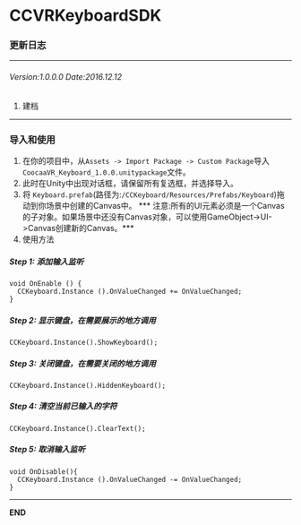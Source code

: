 # CCVRKeyboardSDK
### 更新日志

---

###### Version:1.0.0.0 Date:2016.12.12
1. 建档

---

### 导入和使用

1. 在你的项目中，从`Assets -> Import Package -> Custom Package`导入`CoocaaVR_Keyboard_1.0.0.unitypackage`文件。
2. 此时在Unity中出现对话框，请保留所有复选框，并选择导入。
3. 将 `Keyboard.prefab`(路径为:`/CCKeyboard/Resources/Prefabs/Keyboard`)拖动到你场景中创建的Canvas中。 *** 注意:所有的UI元素必须是一个Canvas的子对象。如果场景中还没有Canvas对象，可以使用GameObject->UI->Canvas创建新的Canvas。***
4. 使用方法
##### Step 1: 添加输入监听 
```
void OnEnable () {
  CCKeyboard.Instance ().OnValueChanged += OnValueChanged; 
}
```
##### Step 2: 显示键盘，在需要展示的地方调用
```
CCKeyboard.Instance().ShowKeyboard();  
```
##### Step 3: 关闭键盘，在需要关闭的地方调用
```
CCKeyboard.Instance().HiddenKeyboard(); 
```
##### Step 4: 清空当前已输入的字符
```
CCKeyboard.Instance().ClearText(); 
```
##### Step 5: 取消输入监听
```
void OnDisable(){
  CCKeyboard.Instance ().OnValueChanged -= OnValueChanged; 
}
```

---



**END**
